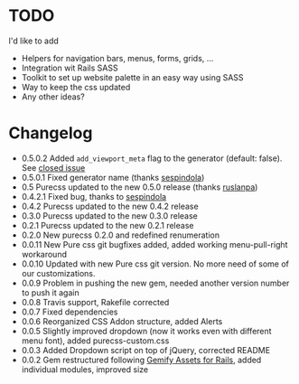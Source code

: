 # TODO
I'd like to add
- Helpers for navigation bars, menus, forms, grids, ...
- Integration wit Rails SASS
- Toolkit to set up website palette in an easy way using SASS
- Way to keep the css updated
- Any other ideas?


# Changelog
- 0.5.0.2 Added `add_viewport_meta` flag to the generator (default: false). See [closed issue](https://github.com/mseri/rails-purecss/issues/6) 
- 0.5.0.1 Fixed generator name (thanks [sespindola](https://github.com/mseri/rails-purecss/pull/4))
- 0.5 Purecss updated to the new 0.5.0 release (thanks [ruslanpa](https://github.com/mseri/rails-purecss/pull/3))
- 0.4.2.1 Fixed bug, thanks to
  [sespindola](https://github.com/mseri/rails-purecss/pull/2)
- 0.4.2 Purecss updated to the new 0.4.2 release
- 0.3.0 Purecss updated to the new 0.3.0 release
- 0.2.1 Purecss updated to the new 0.2.1 release
- 0.2.0 New purecss 0.2.0 and redefined renumeration
- 0.0.11 New Pure css git bugfixes added, added working menu-pull-right workaround
- 0.0.10 Updated with new Pure css git version. No more need of some of our customizations. 
- 0.0.9 Problem in pushing the new gem, needed another version number to push it again
- 0.0.8 Travis support, Rakefile corrected
- 0.0.7 Fixed dependencies
- 0.0.6 Reorganized CSS Addon structure, added Alerts
- 0.0.5 Slightly improved dropdown (now it works even with different menu font), added purecss-custom.css
- 0.0.3 Added Dropdown script on top of jQuery, corrected README
- 0.0.2 Gem restructured following [Gemify Assets for Rails](http://prioritized.net/blog/gemify-assets-for-rails/), added individual modules, improved size
